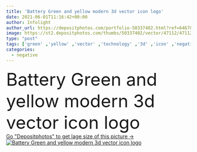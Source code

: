 ```yaml
---
title: 'Battery Green and yellow modern 3d vector icon logo'
date: 2021-06-01T11:16:42+00:00
author: Infolight
author_url: https://depositphotos.com/portfolio-50337402.html?ref=64678756
image: https://st2.depositphotos.com/thumbs/50337402/vector/47112/471121800/api_thumb_450.jpg?forcejpeg=true
type: "post"
tags: ['green' ,'yellow' ,'vector' ,'technology' ,'3d' ,'icon' ,'negative' ,'positive' ,'logo' ,'batteries' ,'mercury' ,'eps' ,'premium' ,'battery level' ,'battery status' ]
categories: 
  - negative
---
```

<div aling="center">
            <font size="60"> Battery Green and yellow modern 3d vector icon logo</font>   
</div>
<div>
    <a href='https://depositphotos.com/471121800/stock-illustration-battery-green-yellow-modern-vector.html?ref=64678756' target=_blank > Go "Depositphotos" to get lage size of this picture ->
        <img href='https://depositphotos.com/471121800/stock-illustration-battery-green-yellow-modern-vector.html?ref=64678756' src='https://st2.depositphotos.com/50337402/47112/v/950/depositphotos_471121800-stock-illustration-battery-green-yellow-modern-vector.jpg?forcejpeg=true' alt='Battery Green and yellow modern 3d vector icon logo' >
    </a>
</div>
